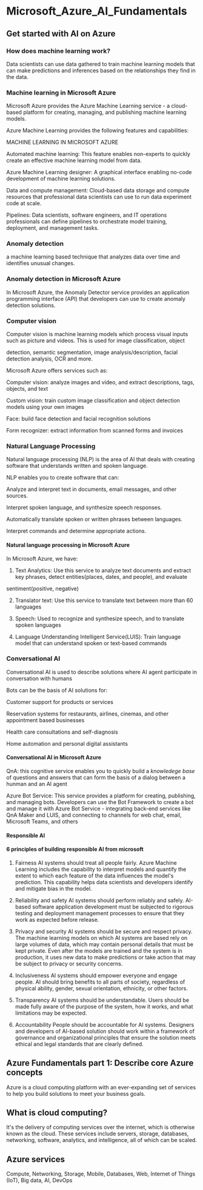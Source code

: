 # Microsoft_Azure_AI_Fundamentals

## Get started with AI on Azure
### How does machine learning work?
Data scientists can use data gathered to train machine learning models that can make predictions and inferences based on the relationships they find in the data.



### Machine learning in Microsoft Azure

Microsoft Azure provides the Azure Machine Learning service - a cloud-based platform for creating, managing, and publishing machine learning models. 

Azure Machine Learning provides the following features and capabilities:

MACHINE LEARNING IN MICROSOFT AZURE

Automated machine learning: This feature enables non-experts to quickly create an effective machine learning model from data.

Azure Machine Learning designer:	A graphical interface enabling no-code development of machine learning solutions.

Data and compute management:	Cloud-based data storage and compute resources that professional data scientists can use to run data experiment code at scale.

Pipelines: Data scientists, software engineers, and IT operations professionals can define pipelines to orchestrate model training, deployment, and management tasks.


### Anomaly detection

a machine learning based technique that analyzes data over time and identifies unusual changes.



### Anomaly detection in Microsoft Azure

In Microsoft Azure, the Anomaly Detector service provides an application programming interface (API) that developers can use to create anomaly detection solutions.

### Computer vision
Computer vision is machine learning models which process visual inputs such as picture and videos. This is used for image classification, object 

detection, semantic segmentation, image analysis/description, facial detection analysis, OCR and more. 

Microsoft Azure offers services such as:

Computer vision: analyze images and video, and extract descriptions, tags, objects, and text

Custom vision: train custom image classification and object detection models using your own images

Face: build face detection and facial recognition solutions

Form recognizer: extract information from scanned forms and invoices


### Natural Language Processing

Natural language processing (NLP) is the area of AI that deals with creating software that understands written and spoken language.

NLP enables you to create software that can:

Analyze and interpret text in documents, email messages, and other sources.

Interpret spoken language, and synthesize speech responses.

Automatically translate spoken or written phrases between languages.

Interpret commands and determine appropriate actions.

#### Natural language processing in Microsoft Azure

In Microsoft Azure, we have:

1. Text Analytics: Use this service to analyze text documents and extract key phrases, detect entities(places, dates, and people), and evaluate

sentiment(positive, negative)

2. Translator text: Use this service to translate text between more than 60 languages

3. Speech: Used to recognize and synthesize speech, and to translate spoken languages

4. Language Understanding Intelligent Service(LUIS): Train language model that can understand spoken or text-based commands

### Conversational AI

Conversational AI is used to describe solutions where AI agent participate in conversation with humans

Bots can be the basis of AI solutions for:

Customer support for products or services

Reservation systems for restaurants, airlines, cinemas, and other appointment based businesses

Health care consultations and self-diagnosis

Home automation and personal digital assistants

#### Conversational AI in Microsoft Azure

QnA: this cognitive service enables you to quickly build a *knowledege base* of questions and answers that can form the basis of a dialog between a hunman and an AI agent

Azure Bot Service: This service provides a platform for creating, publishing, and managing bots. Developers can use the Bot Framework to create a bot and manage it with Azure Bot Service - integrating back-end services like QnA Maker and LUIS, and connecting to channels for web chat, email, Microsoft Teams, and others

#### Responsible AI
#### 6 principles of building responsible AI from microsoft
1. Fairness
AI systems should treat all people fairly.
Azure Machine Learning includes the capability to interpret models and quantify the extent to which each feature of the data influences the model's prediction. This capability helps data scientists and developers identify and mitigate bias in the model.

2. Reliability and safety
AI systems should perform reliably and safely. 
AI-based software application development must be subjected to rigorous testing and deployment management processes to ensure that they work as expected before release.

3. Privacy and security
AI systems should be secure and respect privacy. The machine learning models on which AI systems are based rely on large volumes of data, which may contain personal details that must be kept private. Even after the models are trained and the system is in production, it uses new data to make predictions or take action that may be subject to privacy or security concerns.

4. Inclusiveness
AI systems should empower everyone and engage people. AI should bring benefits to all parts of society, regardless of physical ability, gender, sexual orientation, ethnicity, or other factors.

5. Transparency
AI systems should be understandable. Users should be made fully aware of the purpose of the system, how it works, and what limitations may be expected.

6. Accountability
People should be accountable for AI systems. Designers and developers of AI-based solution should work within a framework of governance and organizational principles that ensure the solution meets ethical and legal standards that are clearly defined.


## Azure Fundamentals part 1: Describe core Azure concepts
Azure is a cloud computing platform with an ever-expanding set of services to help you build solutions to meet your business goals. 

## What is cloud computing? 
It's the delivery of computing services over the internet, which is otherwise known as the cloud. These services include servers, storage, databases, networking, software, analytics, and intelligence, all of which can be scaled.

## Azure services

Compute, Networking, Storage, Mobile, Databases, Web, Internet of Things (IoT), Big data, AI, DevOps
